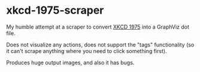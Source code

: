 # xkcd-1975-scraper
My humble attempt at a scraper to convert [XKCD 1975](https://xkcd.com/1975/)
into a GraphViz dot file.

Does not visualize any actions, does not support the "tags" functionality (so
it can't scrape anything where you need to click something first).

Produces huge output images, and also it has bugs.
